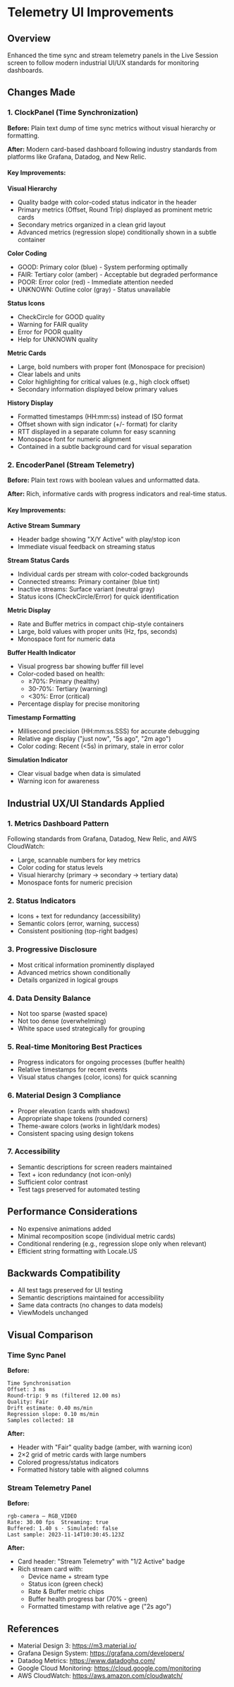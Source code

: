 # Telemetry UI Improvements

## Overview
Enhanced the time sync and stream telemetry panels in the Live Session screen to follow modern industrial UI/UX standards for monitoring dashboards.

## Changes Made

### 1. ClockPanel (Time Synchronization)
**Before:** Plain text dump of time sync metrics without visual hierarchy or formatting.

**After:** Modern card-based dashboard following industry standards from platforms like Grafana, Datadog, and New Relic.

#### Key Improvements:

**Visual Hierarchy**
- Quality badge with color-coded status indicator in the header
- Primary metrics (Offset, Round Trip) displayed as prominent metric cards
- Secondary metrics organized in a clean grid layout
- Advanced metrics (regression slope) conditionally shown in a subtle container

**Color Coding**
- GOOD: Primary color (blue) - System performing optimally
- FAIR: Tertiary color (amber) - Acceptable but degraded performance  
- POOR: Error color (red) - Immediate attention needed
- UNKNOWN: Outline color (gray) - Status unavailable

**Status Icons**
- CheckCircle for GOOD quality
- Warning for FAIR quality
- Error for POOR quality
- Help for UNKNOWN quality

**Metric Cards**
- Large, bold numbers with proper font (Monospace for precision)
- Clear labels and units
- Color highlighting for critical values (e.g., high clock offset)
- Secondary information displayed below primary values

**History Display**
- Formatted timestamps (HH:mm:ss) instead of ISO format
- Offset shown with sign indicator (+/- format) for clarity
- RTT displayed in a separate column for easy scanning
- Monospace font for numeric alignment
- Contained in a subtle background card for visual separation

### 2. EncoderPanel (Stream Telemetry)
**Before:** Plain text rows with boolean values and unformatted data.

**After:** Rich, informative cards with progress indicators and real-time status.

#### Key Improvements:

**Active Stream Summary**
- Header badge showing "X/Y Active" with play/stop icon
- Immediate visual feedback on streaming status

**Stream Status Cards**
- Individual cards per stream with color-coded backgrounds
- Connected streams: Primary container (blue tint)
- Inactive streams: Surface variant (neutral gray)
- Status icons (CheckCircle/Error) for quick identification

**Metric Display**
- Rate and Buffer metrics in compact chip-style containers
- Large, bold values with proper units (Hz, fps, seconds)
- Monospace font for numeric data

**Buffer Health Indicator**
- Visual progress bar showing buffer fill level
- Color-coded based on health:
  - ≥70%: Primary (healthy)
  - 30-70%: Tertiary (warning)
  - <30%: Error (critical)
- Percentage display for precise monitoring

**Timestamp Formatting**
- Millisecond precision (HH:mm:ss.SSS) for accurate debugging
- Relative age display ("just now", "5s ago", "2m ago")
- Color coding: Recent (<5s) in primary, stale in error color

**Simulation Indicator**
- Clear visual badge when data is simulated
- Warning icon for awareness

## Industrial UX/UI Standards Applied

### 1. **Metrics Dashboard Pattern**
Following standards from Grafana, Datadog, New Relic, and AWS CloudWatch:
- Large, scannable numbers for key metrics
- Color coding for status levels
- Visual hierarchy (primary → secondary → tertiary data)
- Monospace fonts for numeric precision

### 2. **Status Indicators**
- Icons + text for redundancy (accessibility)
- Semantic colors (error, warning, success)
- Consistent positioning (top-right badges)

### 3. **Progressive Disclosure**
- Most critical information prominently displayed
- Advanced metrics shown conditionally
- Details organized in logical groups

### 4. **Data Density Balance**
- Not too sparse (wasted space)
- Not too dense (overwhelming)
- White space used strategically for grouping

### 5. **Real-time Monitoring Best Practices**
- Progress indicators for ongoing processes (buffer health)
- Relative timestamps for recent events
- Visual status changes (color, icons) for quick scanning

### 6. **Material Design 3 Compliance**
- Proper elevation (cards with shadows)
- Appropriate shape tokens (rounded corners)
- Theme-aware colors (works in light/dark modes)
- Consistent spacing using design tokens

### 7. **Accessibility**
- Semantic descriptions for screen readers maintained
- Text + icon redundancy (not icon-only)
- Sufficient color contrast
- Test tags preserved for automated testing

## Performance Considerations
- No expensive animations added
- Minimal recomposition scope (individual metric cards)
- Conditional rendering (e.g., regression slope only when relevant)
- Efficient string formatting with Locale.US

## Backwards Compatibility
- All test tags preserved for UI testing
- Semantic descriptions maintained for accessibility
- Same data contracts (no changes to data models)
- ViewModels unchanged

## Visual Comparison

### Time Sync Panel
**Before:**
```
Time Synchronisation
Offset: 3 ms
Round-trip: 9 ms (filtered 12.00 ms)
Quality: Fair
Drift estimate: 0.40 ms/min
Regression slope: 0.10 ms/min
Samples collected: 18
```

**After:**
- Header with "Fair" quality badge (amber, with warning icon)
- 2×2 grid of metric cards with large numbers
- Colored progress/status indicators
- Formatted history table with aligned columns

### Stream Telemetry Panel
**Before:**
```
rgb-camera — RGB_VIDEO
Rate: 30.00 fps  Streaming: true
Buffered: 1.40 s · Simulated: false
Last sample: 2023-11-14T10:30:45.123Z
```

**After:**
- Card header: "Stream Telemetry" with "1/2 Active" badge
- Rich stream card with:
  - Device name + stream type
  - Status icon (green check)
  - Rate & Buffer metric chips
  - Buffer health progress bar (70% - green)
  - Formatted timestamp with relative age ("2s ago")

## References
- Material Design 3: https://m3.material.io/
- Grafana Design System: https://grafana.com/developers/
- Datadog Metrics: https://www.datadoghq.com/
- Google Cloud Monitoring: https://cloud.google.com/monitoring
- AWS CloudWatch: https://aws.amazon.com/cloudwatch/
